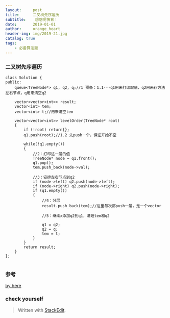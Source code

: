 ```yaml
---
layout:     post
title:      二叉树先序遍历
subtitle:    想啥呢快背！
date:       2019-01-01
author:     orange_heart
header-img: img/2019-21.jpg
catalog: true
tags:
    - 必备算法题
---
```


### 二叉树先序遍历


```objc
class Solution {
public:
	queue<TreeNode*> q1, q2, q;//1 预备：1.1---q1用来打印取值，q2用来存方法左右节点，q用来清空q2
	
	vector<vector<int>> result;
	vector<int> tem;
	vector<int> t;//用来清空tem
	
	vector<vector<int>> levelOrder(TreeNode* root) 
	{
		if (!root) return{};
		q1.push(root);//1.2 先push一个，保证开始不空
		
		while(!q1.empty())
		{
			//2：打印这一层的值
			TreeNode* node = q1.front();
			q1.pop();
			tem.push_back(node->val);

			//3：安排左右节点到q2
			if (node->left) q2.push(node->left);
			if (node->right) q2.push(node->right);
			if (q1.empty())
			{
				//4：分层
				result.push_back(tem);//这里每次都push一层，是一个vector
				
				//5：继续x添加q2到q1，清理tem和q2
				
				q1 = q2;
				q2 = q;
				tem = t;
			}
		}
		return result;
	}
};


```

### 参考

[by here](https://leetcode-cn.com/problems/two-sum/solution/er-cha-shu-de-ceng-ci-bian-li-by-utmost/)

### check yourself



> Written with [StackEdit](https://stackedit.io/).


<!--stackedit_data:
eyJoaXN0b3J5IjpbOTAyOTI4NzU3LDEwMjU1Nzk3NDddfQ==
-->